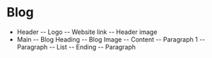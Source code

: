 # Blog
-    Header
       -- Logo
       -- Website link
       -- Header image
-  Main
       -- Blog Heading
       -- Blog Image
       -- Content
           -- Paragraph 1
           -- Paragraph
           -- List
           -- Ending
           -- Paragraph
    
